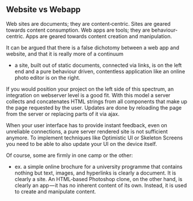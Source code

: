 
## Website vs Webapp
Web sites are documents; they are content‐centric. Sites are geared towards content consumption.
Web apps are tools; they are behaviour‐centric. Apps are geared towards content creation and manipulation.

It can be argued that there is a false dichotomy between a web app and website, and that it is really more of a continuum
- a site, built out of static documents, connected via links, is on the left end and a pure behaviour driven, contentless application like an online photo editor is on the right.

If you would position your project on the left side of this spectrum, an integration on webserver level is a good fit. With this model a server collects and concatenates HTML strings from all components that make up the page requested by the user. Updates are done by reloading the page from the server or replacing parts of it via ajax.

When your user interface has to provide instant feedback, even on unreliable connections, a pure server rendered site is not sufficient anymore. To implement techniques like Optimistic UI or Skeleton Screens you need to be able to also update your UI on the device itself.

Of course, some are firmly in one camp or the other:
- ex.  a simple online brochure for a university programme that contains nothing but text, images, and hyperlinks is clearly a document. It is clearly a site. An HTML‐based Photoshop clone, on the other hand, is clearly an app — it has no inherent content of its own. Instead, it is used to create and manipulate content.
